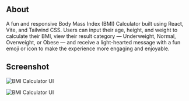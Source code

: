 ## About
A fun and responsive Body Mass Index (BMI) Calculator built using React, Vite, and Tailwind CSS.
Users can input their age, height, and weight to calculate their BMI, view their result category — Underweight, Normal, Overweight, or Obese — and receive a light-hearted message with a fun emoji or icon to make the experience more engaging and enjoyable.

## Screenshot
![BMI Calculator UI](assets/bmi-calculator.png)

![BMI Calculator UI](./assets/bmi.png)
